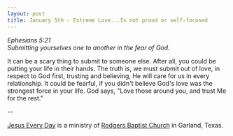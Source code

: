 ```yaml
---
layout: post
title: January 5th - Extreme Love...Is not proud or self-focused
---
```


_Ephesians 5:21  
Submitting yourselves one to another in the fear of God._

It can be a scary thing to submit to someone else. After all, you
could be putting your life in their hands. The truth is, we must
submit out of love, in respect to God first, trusting and believing,
He will care for us in every relationship. It could be fearful, if
you didn't believe God's love was the strongest force in your life.
God says, "Love those around you, and trust Me for the rest."

 --

<a href=http://jesuseveryday.net>Jesus Every Day</a> is a ministry of <a href=http://rodgersbaptist.net>Rodgers Baptist Church</a> in Garland, Texas.
